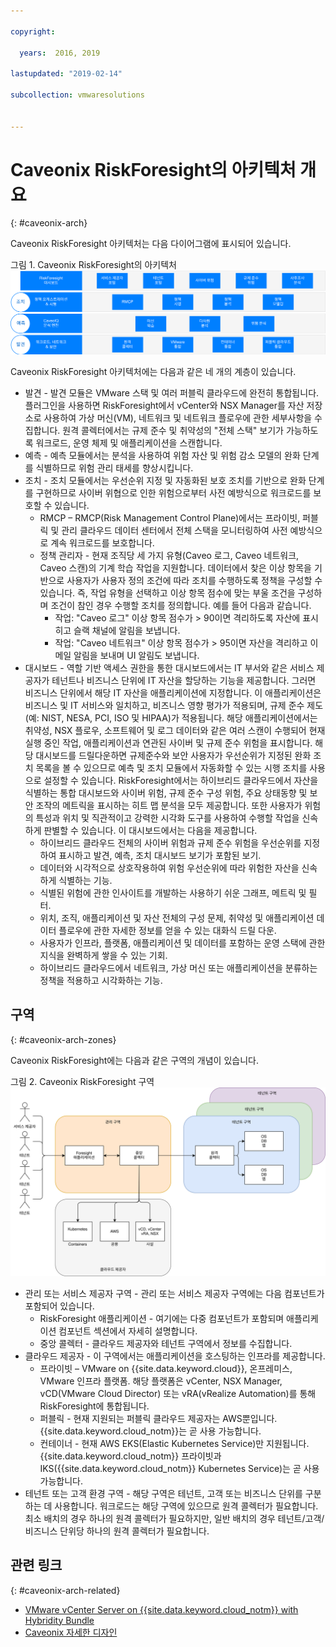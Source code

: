 ```yaml
---

copyright:

  years:  2016, 2019

lastupdated: "2019-02-14"

subcollection: vmwaresolutions


---
```


# Caveonix RiskForesight의 아키텍처 개요
{: #caveonix-arch}

Caveonix RiskForesight 아키텍처는 다음 다이어그램에 표시되어 있습니다.

그림 1. Caveonix RiskForesight의 아키텍처
![아키텍처 다이어그램](caveonix-architecture.svg)

Caveonix RiskForesight 아키텍처에는 다음과 같은 네 개의 계층이 있습니다.
-	발견 - 발견 모듈은 VMware 스택 및 여러 퍼블릭 클라우드에 완전히 통합됩니다. 플러그인을 사용하면 RiskForesight에서 vCenter와 NSX Manager를 자산 저장소로 사용하여 가상 머신(VM), 네트워크 및 네트워크 플로우에 관한 세부사항을 수집합니다. 원격 콜렉터에서는 규제 준수 및 취약성의 "전체 스택" 보기가 가능하도록 워크로드, 운영 체제 및 애플리케이션을 스캔합니다.
-	예측 - 예측 모듈에서는 분석을 사용하여 위험 자산 및 위험 감소 모델의 완화 단계를 식별하므로 위험 관리 태세를 향상시킵니다.
-	조치 - 조치 모듈에서는 우선순위 지정 및 자동화된 보호 조치를 기반으로 완화 단계를 구현하므로 사이버 위협으로 인한 위험으로부터 사전 예방식으로 워크로드를 보호할 수 있습니다.
    - RMCP – RMCP(Risk Management Control Plane)에서는 프라이빗, 퍼블릭 및 관리 클라우드 데이터 센터에서 전체 스택을 모니터링하여 사전 예방식으로 계속 워크로드를 보호합니다.
    - 정책 관리자 - 현재 조직당 세 가지 유형(Caveo 로그, Caveo 네트워크, Caveo 스캔)의 기계 학습 작업을 지원합니다. 데이터에서 찾은 이상 항목을 기반으로 사용자가 사용자 정의 조건에 따라 조치를 수행하도록 정책을 구성할 수 있습니다. 즉, 작업 유형을 선택하고 이상 항목 점수에 맞는 부울 조건을 구성하며 조건이 참인 경우 수행할 조치를 정의합니다. 예를 들어 다음과 같습니다.
        - 작업: "Caveo 로그" 이상 항목 점수가 > 90이면 격리하도록 자산에 표시히고 슬랙 채널에 알림을 보냅니다.
        - 작업: "Caveo 네트워크" 이상 항목 점수가 > 95이면 자산을 격리하고 이메일 알림을 보내며 UI 알림도 보냅니다.
- 대시보드 - 역할 기반 액세스 권한을 통한 대시보드에서는 IT 부서와 같은 서비스 제공자가 테넌트나 비즈니스 단위에 IT 자산을 할당하는 기능을 제공합니다. 그러면 비즈니스 단위에서 해당 IT 자산을 애플리케이션에 지정합니다. 이 애플리케이션은 비즈니스 및 IT 서비스와 일치하고, 비즈니스 영향 평가가 적용되며, 규제 준수 제도(예: NIST, NESA, PCI, ISO 및 HIPAA)가 적용됩니다. 해당 애플리케이션에서는 취약성, NSX 플로우, 소프트웨어 및 로그 데이터와 같은 여러 스캔이 수행되어 현재 실행 중인 작업, 애플리케이션과 연관된 사이버 및 규제 준수 위험을 표시합니다. 해당 대시보드를 드릴다운하면 규제준수와 보안 사용자가 우선순위가 지정된 완화 조치 목록을 볼 수 있으므로 예측 및 조치 모듈에서 자동화할 수 있는 시행 조치를 사용으로 설정할 수 있습니다. RiskForesight에서는 하이브리드 클라우드에서 자산을 식별하는 통합 대시보드와 사이버 위험, 규제 준수 구성 위험, 주요 상태동향 및 보안 조작의 메트릭을 표시하는 히트 맵 분석을 모두 제공합니다. 또한 사용자가 위험의 특성과 위치 및 직관적이고 강력한 시각화 도구를 사용하여 수행할 작업을 신속하게 판별할 수 있습니다. 이 대시보드에서는 다음을 제공합니다.
  - 하이브리드 클라우드 전체의 사이버 위험과 규제 준수 위험을 우선순위를 지정하여 표시하고 발견, 예측, 조치 대시보드 보기가 포함된 보기.
  - 데이터와 시각적으로 상호작용하여 위험 우선순위에 따라 위험한 자산을 신속하게 식별하는 기능.
  - 식별된 위험에 관한 인사이트를 개발하는 사용하기 쉬운 그래프, 메트릭 및 필터.
  - 위치, 조직, 애플리케이션 및 자산 전체의 구성 문제, 취약성 및 애플리케이션 데이터 플로우에 관한 자세한 정보를 얻을 수 있는 대화식 드릴 다운.
  - 사용자가 인프라, 플랫폼, 애플리케이션 및 데이터를 포함하는 운영 스택에 관한 지식을 완벽하게 쌓을 수 있는 기회.
  - 하이브리드 클라우드에서 네트워크, 가상 머신 또는 애플리케이션을 분류하는 정책을 적용하고 시각화하는 기능.

## 구역
{: #caveonix-arch-zones}

Caveonix RiskForesight에는 다음과 같은 구역의 개념이 있습니다.

그림 2. Caveonix RiskForesight 구역
![구역 다이어그램](caveonix-zones.svg)

-	관리 또는 서비스 제공자 구역 - 관리 또는 서비스 제공자 구역에는 다음 컴포넌트가 포함되어 있습니다.
    - RiskForesight 애플리케이션 - 여기에는 다중 컴포넌트가 포함되며 애플리케이션 컴포넌트 섹션에서 자세히 설명합니다.
    - 중앙 콜렉터 - 클라우드 제공자와 테넌트 구역에서 정보를 수집합니다.
- 클라우드 제공자 - 이 구역에서는 애플리케이션을 호스팅하는 인프라를 제공합니다.
    - 프라이빗 – VMware on {{site.data.keyword.cloud}}, 온프레미스, VMware 인프라 플랫폼. 해당 플랫폼은 vCenter, NSX Manager, vCD(VMware Cloud Director) 또는 vRA(vRealize Automation)를 통해 RiskForesight에 통합됩니다.
    - 퍼블릭 - 현재 지원되는 퍼블릭 클라우드 제공자는 AWS뿐입니다. {{site.data.keyword.cloud_notm}}는 곧 사용 가능합니다.
    - 컨테이너 - 현재 AWS EKS(Elastic Kubernetes Service)만 지원됩니다. {{site.data.keyword.cloud_notm}} 프라이빗과 IKS({{site.data.keyword.cloud_notm}} Kubernetes Service)는 곧 사용 가능합니다.
-	테넌트 또는 고객 환경 구역 - 해당 구역은 테넌트, 고객 또는 비즈니스 단위를 구분하는 데 사용합니다. 워크로드는 해당 구역에 있으므로 원격 콜렉터가 필요합니다. 최소 배치의 경우 하나의 원격 콜렉터가 필요하지만, 일반 배치의 경우 테넌트/고객/비즈니스 단위당 하나의 원격 콜렉터가 필요합니다.


## 관련 링크
{: #caveonix-arch-related}


*   [VMware vCenter Server on {{site.data.keyword.cloud_notm}} with Hybridity Bundle](/docs/services/vmwaresolutions/archiref/vcs?topic=vmware-solutions-vcs-hybridity-intro)
*   [Caveonix 자세한 디자인](/docs/services/vmwaresolutions/archiref/caveonix?topic=vmware-solutions-caveonix-detailed)
